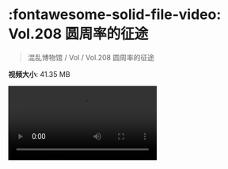# :fontawesome-solid-file-video: Vol.208 圆周率的征途

> 混乱博物馆 / Vol / Vol.208 圆周率的征途

**视频大小**: 41.35 MB

<div class="video"><video src="https://file.hsyhx.top/archive/208.mp4" controls preload>🤔 您的浏览器不支持 video 标签</video></div>